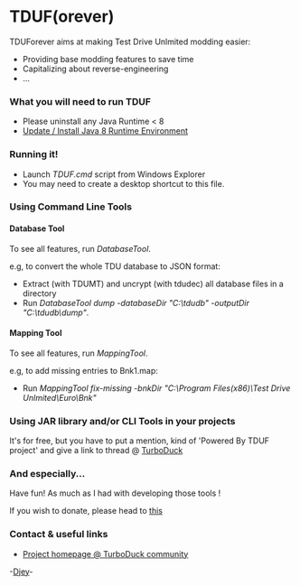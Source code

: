 # TDUF(orever) #

TDUForever aims at making Test Drive Unlmited modding easier:

* Providing base modding features to save time
* Capitalizing about reverse-engineering
* ...

### What you will need to run TDUF ###

* Please uninstall any Java Runtime < 8
* [Update / Install Java 8 Runtime Environment](http://www.oracle.com/technetwork/java/javase/downloads/jre8-downloads-2133155.html)

### Running it! ###

* Launch *TDUF.cmd* script from Windows Explorer
* You may need to create a desktop shortcut to this file.

### Using Command Line Tools ###

#### Database Tool ####

To see all features, run *DatabaseTool*.

e.g, to convert the whole TDU database to JSON format:

* Extract (with TDUMT) and uncrypt (with tdudec) all database files in a directory
* Run *DatabaseTool dump -databaseDir "C:\tdudb" -outputDir "C:\tdudb\dump"*.

#### Mapping Tool ####

To see all features, run *MappingTool*.

e.g, to add missing entries to Bnk1.map:

* Run *MappingTool fix-missing -bnkDir "C:\Program Files(x86)\Test Drive Unlmited\Euro\Bnk"*

### Using JAR library and/or CLI Tools in your projects ###

It's for free, but you have to put a mention, kind of 'Powered By TDUF project' and give a link to thread @ [TurboDuck](http://forum.turboduck.net/threads/32570-Djey-Discussion-about-new-modding-possibilities)

###  And especially... ###

Have fun! As much as I had with developing those tools !

If you wish to donate, please head to [this](http://bit.ly/13YI3bP)

### Contact & useful links ###

* [Project homepage @ TurboDuck community](http://forum.turboduck.net/forums/57-Mod-Tools-Support)


-[Djey](https://github.com/djey47)-